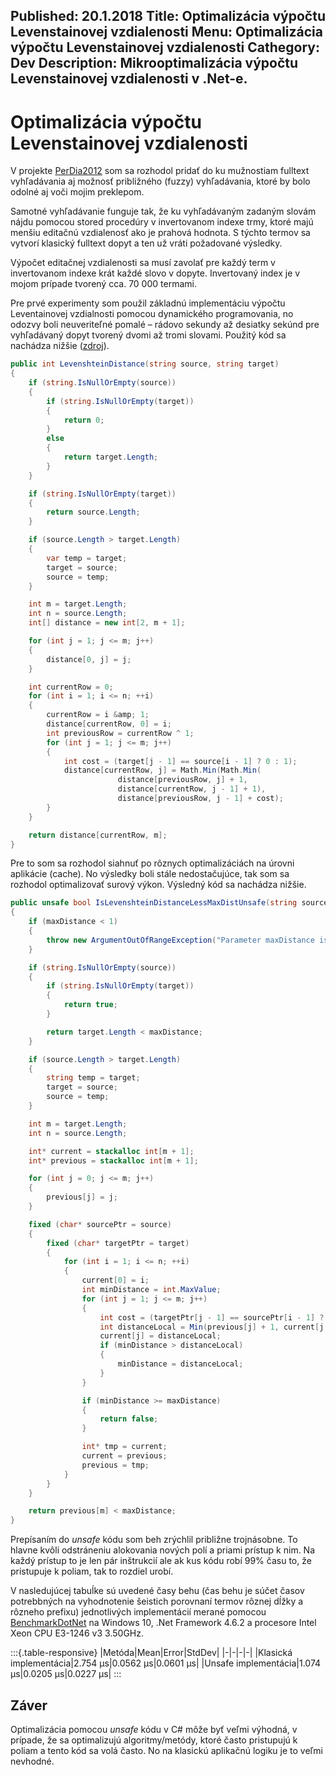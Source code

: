 Published: 20.1.2018
Title: Optimalizácia výpočtu Levenstainovej vzdialenosti
Menu: Optimalizácia výpočtu Levenstainovej vzdialenosti
Cathegory: Dev
Description: Mikrooptimalizácia výpočtu Levenstainovej vzdialenosti v .Net-e.
---
# Optimalizácia výpočtu Levenstainovej vzdialenosti

V projekte [PerDia2012](Portfolio.html#perdia2012) som sa rozhodol pridať do ku mužnostiam 
fulltext vyhľadávania aj možnosť približného (fuzzy) vyhľadávania, ktoré by bolo odolné 
aj voči mojim preklepom.

Samotné vyhľadávanie funguje tak, že ku vyhľadávaným zadaným slovám nájdu pomocou 
stored procedúry v invertovanom indexe trmy,
ktoré majú menšiu editačnú vzdialenosť ako je prahová hodnota.
S týchto termov sa vytvorí klasický fulltext dopyt a ten už vráti požadované výsledky.

Výpočet editačnej  vzdialenosti sa musí zavolať pre každý term v invertovanom indexe
krát každé slovo v dopyte. Invertovaný index je v mojom prípade tvorený cca. 70 000 termami.

Pre prvé experimenty som použil základnú implementáciu výpočtu Leventainovej vzdialnosti pomocou 
dynamického programovania, no odozvy boli neuveriteľné pomalé – rádovo sekundy až 
desiatky sekúnd pre vyhľadávaný dopyt tvorený dvomi až tromi slovami. Použitý kód sa nachádza nižšie ([zdroj](https://en.wikibooks.org/wiki/Algorithm_Implementation/Strings/Levenshtein_distance)).

```cs
public int LevenshteinDistance(string source, string target)
{
    if (string.IsNullOrEmpty(source))
    {
        if (string.IsNullOrEmpty(target))
        {
            return 0;
        }
        else
        {
            return target.Length;
        }
    }

    if (string.IsNullOrEmpty(target))
    {
        return source.Length;
    }

    if (source.Length > target.Length)
    {
        var temp = target;
        target = source;
        source = temp;
    }

    int m = target.Length;
    int n = source.Length;
    int[] distance = new int[2, m + 1];

    for (int j = 1; j <= m; j++)
    {
        distance[0, j] = j;
    }

    int currentRow = 0;
    for (int i = 1; i <= n; ++i)
    {
        currentRow = i &amp; 1;
        distance[currentRow, 0] = i;
        int previousRow = currentRow ^ 1;
        for (int j = 1; j <= m; j++)
        {
            int cost = (target[j - 1] == source[i - 1] ? 0 : 1);
            distance[currentRow, j] = Math.Min(Math.Min(
                        distance[previousRow, j] + 1,
                        distance[currentRow, j - 1] + 1),
                        distance[previousRow, j - 1] + cost);
        }
    }

    return distance[currentRow, m];
}
```

Pre to som sa rozhodol siahnuť po rôznych optimalizáciách na úrovni aplikácie (cache). No výsledky boli stále nedostačujúce, tak som sa rozhodol optimalizovať surový výkon. Výsledný kód sa nachádza nižšie.

```cs
public unsafe bool IsLevenshteinDistanceLessMaxDistUnsafe(string source, string target, int maxDistance)
{
    if (maxDistance < 1)
    {
        throw new ArgumentOutOfRangeException("Parameter maxDistance is more then 1.", "maxDistance");
    }

    if (string.IsNullOrEmpty(source))
    {
        if (string.IsNullOrEmpty(target))
        {
            return true;
        }

        return target.Length < maxDistance;
    }

    if (source.Length > target.Length)
    {
        string temp = target;
        target = source;
        source = temp;
    }

    int m = target.Length;
    int n = source.Length;

    int* current = stackalloc int[m + 1];
    int* previous = stackalloc int[m + 1];

    for (int j = 0; j <= m; j++)
    {
        previous[j] = j;
    }

    fixed (char* sourcePtr = source)
    {
        fixed (char* targetPtr = target)
        {
            for (int i = 1; i <= n; ++i)
            {
                current[0] = i;
                int minDistance = int.MaxValue;
                for (int j = 1; j <= m; j++)
                {
                    int cost = (targetPtr[j - 1] == sourcePtr[i - 1] ? 0 : 1);
                    int distanceLocal = Min(previous[j] + 1, current[j - 1] + 1, previous[j - 1] + cost);
                    current[j] = distanceLocal;
                    if (minDistance > distanceLocal)
                    {
                        minDistance = distanceLocal;
                    }
                }

                if (minDistance >= maxDistance)
                {
                    return false;
                }

                int* tmp = current;
                current = previous;
                previous = tmp;
            }
        }
    }

    return previous[m] < maxDistance;
}
```

Prepísaním do _unsafe_ kódu som beh zrýchlil približne trojnásobne.
To hlavne kvôli odstráneniu alokovania nových polí a priami prístup k nim.
Na každý prístup to je len pár inštrukcií ale ak kus kódu robí 99% času to,
že pristupuje k poliam, tak to rozdiel urobí.

V nasledujúcej tabuĺke sú uvedené časy behu (čas behu je súčet časov potrebbných na vyhodnotenie šeistich porovnaní termov rôznej dĺžky a rôzneho prefixu) 
jednotlivých implementácií  merané pomocou [BenchmarkDotNet](https://github.com/dotnet/BenchmarkDotNet) 
na Windows 10, .Net Framework 4.6.2 a procesore Intel Xeon CPU E3-1246 v3 3.50GHz.

:::{.table-responsive}
|Metóda|Mean|Error|StdDev|
|-|-|-|-|
|Klasická implementácia|2.754 &micro;s|0.0562 &micro;s|0.0601 &micro;s|
|Unsafe implementácia|1.074  &micro;s|0.0205 &micro;s|0.0227 &micro;s|
:::

## Záver
Optimalizácia pomocou _unsafe_ kódu v C# môže byť veľmi výhodná, v prípade,
že sa optimalizujú algoritmy/metódy, ktoré často pristupujú k poliam a tento kód sa volá často.
No na klasickú aplikačnú logiku je to veľmi nevhodné.
